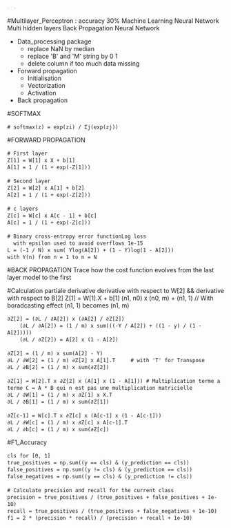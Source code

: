 <img src="./f1_accuracy.png" alt="Alt text" title="Battle ship" style="display: inline-block; max-width: 20px">

#Multilayer_Perceptron : accuracy 30%
  Machine Learning Neural Network
    Multi hidden layers
    Back Propagation Neural Network
  
  - Data_processing package
    - replace NaN by median
    - replace 'B' and 'M' string by 0 1
    - delete column if too much data missing
  - Forward propagation
    - Initialisation
    - Vectorization
    - Activation
  - Back propagation  
   
#SOFTMAX  

    
    # softmax(z) = exp(zi) / Σj(exp(zj))
 
#FORWARD PROPAGATION

    # First layer
    Z[1] = W[1] x X + b[1]
    A[1] = 1 / (1 + exp(-Z[1]))

    # Second layer
    Z[2] = W[2] x A[1] + b[2]
    A[2] = 1 / (1 + exp(-Z[2]))

    # c layers
    Z[c] = W[c] x A[c - 1] + b[c]
    A[c] = 1 / (1 + exp(-Z[c]))

    # Binary cross-entropy error functionLog loss 
      with epsilon used to avoid overflows 1e-15
    L = (-1 / N) x sum( Ylog(A[2]) + (1 - Y)log(1 - A[2]))
    with Y(n) from n = 1 to n = N

#BACK PROPAGATION
  Trace how the cost function evolves from the last layer model to the first
  
  #Calculation partiale derivative derivative with respect to W[2] && derivative with respect to B[2] 
    Z[1] = W[1].X + b[1]    (n1, n0) x (n0, m) + (n1, 1) // With boradcasting effect (n1, 1) becomes (n1, m)
    
    ∂Z[2] = (∂L / ∂A[2]) x (∂A[2] / ∂Z[2])
        (∂L / ∂A[2]) = (1 / m) x sum(((-Y / A[2]) + ((1 - y) / (1 - A[2]))))
        (∂L / ∂Z[2]) = A[2] x (1 - A[2])
    
    ∂Z[2] = (1 / m) x sum(A[2] - Y)
    ∂L / ∂W[2] = (1 / m) ∂Z[2] x A[1].T     # with 'T' for Transpose
    ∂L / ∂B[2] = (1 / m) x sum(∂Z[2])
    
    ∂Z[1] = W[2].T x ∂Z[2] x (A[1] x (1 - A[1])) # Multiplication terme a terme C = A * B qui n est pas une multiplication matricielle
    ∂L / ∂W[1] = (1 / m) x ∂Z[1] x X.T
    ∂L / ∂B[1] = (1 / m) x sum(∂Z[1])

    ∂Z[c-1] = W[c].T x ∂Z[c] x (A[c-1] x (1 - A[c-1])) 
    ∂L / ∂W[c] = (1 / m) x ∂Z[c] x A[c-1].T
    ∂L / ∂b[c] = (1 / m) x sum(∂Z[c])

  #F1_Accuracy

    cls for [0, 1]
    true_positives = np.sum((y == cls) & (y_prediction == cls))
    false_positives = np.sum((y != cls) & (y_prediction == cls))
    false_negatives = np.sum((y == cls) & (y_prediction != cls))

    # Calculate precision and recall for the current class
    precision = true_positives / (true_positives + false_positives + 1e-10)
    recall = true_positives / (true_positives + false_negatives + 1e-10)
    f1 = 2 * (precision * recall) / (precision + recall + 1e-10)

  
    
